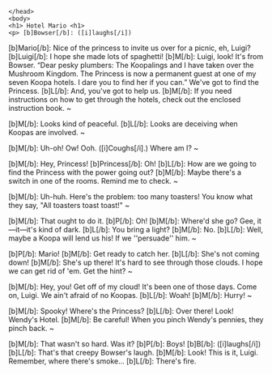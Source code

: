 <html>
  <head>

    </head>
    <body>
    <h1> Hotel Mario <h1>
    <p> [b]Bowser[/b]: ([i]laughs[/i])
[b]Mario[/b]: Nice of the princess to invite us over for a picnic, eh, Luigi?
[b]Luigi[/b]: I hope she made lots of spaghetti!
[b]M[/b]: Luigi, look! It's from Bowser. “Dear pesky plumbers: The Koopalings and I have taken over the Mushroom Kingdom. The Princess is now a permanent guest at one of my seven Koopa hotels. I dare you to find her if you can.” We've got to find the Princess.
[b]L[/b]: And, you've got to help us.
[b]M[/b]: If you need instructions on how to get through the hotels, check out the enclosed instruction book.
~

[b]M[/b]: Looks kind of peaceful.
[b]L[/b]: Looks are deceiving when Koopas are involved.
~

[b]M[/b]: Uh-oh! Ow! Ooh. ([i]Coughs[/i].) Where am I?
~

[b]M[/b]: Hey, Princess!
[b]Princess[/b]: Oh!
[b]L[/b]: How are we going to find the Princess with the power going out?
[b]M[/b]: Maybe there's a switch in one of the rooms. Remind me to check.
~

[b]M[/b]: Uh-huh. Here's the problem: too many toasters! You know what they say, "All toasters toast toast!"
~

[b]M[/b]: That ought to do it.
[b]P[/b]: Oh!
[b]M[/b]: Where'd she go? Gee, it—it—it's kind of dark.
[b]L[/b]: You bring a light?
[b]M[/b]: No.
[b]L[/b]: Well, maybe a Koopa will lend us his! If we ''persuade'' him.
~

[b]P[/b]: Mario!
[b]M[/b]: Get ready to catch her.
[b]L[/b]: She's not coming down!
[b]M[/b]: She's up there! It's hard to see through those clouds. I hope we can get rid of 'em. Get the hint?
~

[b]M[/b]: Hey, you! Get off of my cloud! It's been one of those days. Come on, Luigi. We ain't afraid of no Koopas.
[b]L[/b]: Woah!
[b]M[/b]: Hurry!
~

[b]M[/b]: Spooky! Where's the Princess?
[b]L[/b]: Over there! Look! Wendy's Hotel.
[b]M[/b]: Be careful! When you pinch Wendy's pennies, they pinch back.
~

[b]M[/b]: That wasn't so hard. Was it?
[b]P[/b]: Boys!
[b]B[/b]: ([i]laughs[/i])
[b]L[/b]: That's that creepy Bowser's laugh.
[b]M[/b]: Look! This is it, Luigi. Remember, where there's smoke...
[b]L[/b]: There's fire. </p>
    </body>
  </html>
